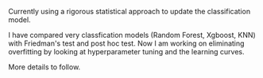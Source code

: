 Currently using a rigorous statistical approach to update the classification model.

I have compared very classfication models (Random Forest, Xgboost, KNN) with Friedman's test and post hoc test. Now I am working on eliminating overfitting by looking at hyperparameter tuning and the learning curves. 

More details to follow.
